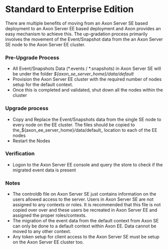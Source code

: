 # Standard to Enterprise Edition

There are multiple benefits of moving from an Axon Server SE based deployment to an Axon Server EE based deployment and Axon provides an easy mechanism to achieve this. The up-gradation process primarily involves the movement of the Event/Snapshot data from the an Axon Server SE node to the  Axon Server EE cluster.

### Pre-Upgrade Process

* All Event/Snapshots Data \(\*.events / \*.snapshots\) in Axon Server SE will be under the folder _${axon\_se\_server\_home}/data/default_
* Provision the Axon Server EE cluster with the required number of nodes setup for the default context.
* Once this is completed and validated, shut down all the nodes within the cluster

### Upgrade process

* Copy and Replace the Event/Snapshots data from the single SE node to every node on the EE cluster. The files should be copied to the_${axon\_ee\_server\_home}/data/default_ location to each of the EE nodes
* Restart the Nodes

### Verification

* Logon to the Axon Server EE console and query the store to check if the migrated event data is present

### Notes

* The controldb file on Axon Server SE just contains information on the users allowed access to the  server. Users in Axon Server SE are not assigned to any contexts or roles. It is recommended that this file is not copied over over and these users be recreated in Axon Server EE and assigned the proper roles/contexts.
* The migration of the event data from the default context from Axon SE can only be done to a default context within Axon EE. Data cannot be moved to any other context.
* Any token setup for client access to the Axon Server SE must be setup on the Axon Server EE cluster too.

